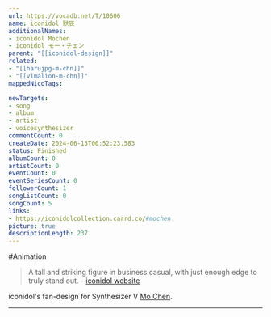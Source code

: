 ```yaml
---
url: https://vocadb.net/T/10606
name: iconidol 默辰
additionalNames: 
- iconidol Mochen
- iconidol モー・チェン
parent: "[[iconidol-design]]"
related:
- "[[harujpg-m-chn]]"
- "[[vimalion-m-chn]]"
mappedNicoTags:

newTargets:
- song
- album
- artist
- voicesynthesizer
commentCount: 0
createDate: 2024-06-13T00:52:23.583
status: Finished
albumCount: 0
artistCount: 0
eventCount: 0
eventSeriesCount: 0
followerCount: 1
songListCount: 0
songCount: 5
links: 
- https://iconidolcollection.carrd.co/#mochen
picture: true
descriptionLength: 237
---
```


#Animation

>A tall and striking figure in business casual, with just enough edge to truly stand out.
\- [iconidol website](https://iconidolcollection.carrd.co/#mochen)

iconidol's fan-design for Synthesizer V [Mo Chen](https://vocadb.net/Ar/76210).

---

